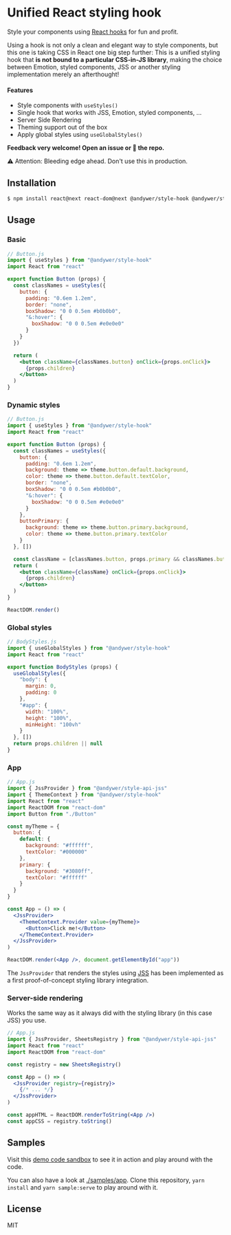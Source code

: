 # Unified React styling hook

Style your components using [React hooks](https://reactjs.org/docs/hooks-intro.html) for fun and profit.

Using a hook is not only a clean and elegant way to style components, but this one is taking CSS in React one big step further:
This is a unified styling hook that **is not bound to a particular CSS-in-JS library**, making the choice between Emotion, styled components, JSS or another styling implementation merely an afterthought!

#### Features

* Style components with `useStyles()`
* Single hook that works with JSS, Emotion, styled components, ...
* Server Side Rendering
* Theming support out of the box
* Apply global styles using `useGlobalStyles()`

**Feedback very welcome! Open an issue or 🌟 the repo.**

⚠️ Attention: Bleeding edge ahead. Don't use this in production.


## Installation

```sh
$ npm install react@next react-dom@next @andywer/style-hook @andywer/style-api-jss
```


## Usage

### Basic

```jsx
// Button.js
import { useStyles } from "@andywer/style-hook"
import React from "react"

export function Button (props) {
  const classNames = useStyles({
    button: {
      padding: "0.6em 1.2em",
      border: "none",
      boxShadow: "0 0 0.5em #b0b0b0",
      "&:hover": {
        boxShadow: "0 0 0.5em #e0e0e0"
      }
    }
  })

  return (
    <button className={classNames.button} onClick={props.onClick}>
      {props.children}
    </button>
  )
}
```


### Dynamic styles

```jsx
// Button.js
import { useStyles } from "@andywer/style-hook"
import React from "react"

export function Button (props) {
  const classNames = useStyles({
    button: {
      padding: "0.6em 1.2em",
      background: theme => theme.button.default.background,
      color: theme => theme.button.default.textColor,
      border: "none",
      boxShadow: "0 0 0.5em #b0b0b0",
      "&:hover": {
        boxShadow: "0 0 0.5em #e0e0e0"
      }
    },
    buttonPrimary: {
      background: theme => theme.button.primary.background,
      color: theme => theme.button.primary.textColor      
    }
  }, [])

  const className = [classNames.button, props.primary && classNames.buttonPrimary].join(" ")
  return (
    <button className={className} onClick={props.onClick}>
      {props.children}
    </button>
  )
}

ReactDOM.render()
```

### Global styles

```jsx
// BodyStyles.js
import { useGlobalStyles } from "@andywer/style-hook"
import React from "react"

export function BodyStyles (props) {
  useGlobalStyles({
    "body": {
      margin: 0,
      padding: 0
    },
    "#app": {
      width: "100%",
      height: "100%",
      minHeight: "100vh"
    }
  }, [])
  return props.children || null
}
```

### App

```jsx
// App.js
import { JssProvider } from "@andywer/style-api-jss"
import { ThemeContext } from "@andywer/style-hook"
import React from "react"
import ReactDOM from "react-dom"
import Button from "./Button"

const myTheme = {
  button: {
    default: {
      background: "#ffffff",
      textColor: "#000000"
    },
    primary: {
      background: "#3080ff",
      textColor: "#ffffff"
    }
  }
}

const App = () => (
  <JssProvider>
    <ThemeContext.Provider value={myTheme}>
      <Button>Click me!</Button>
    </ThemeContext.Provider>
  </JssProvider>
)

ReactDOM.render(<App />, document.getElementById("app"))
```

The `JssProvider` that renders the styles using [JSS](https://github.com/cssinjs/react-jss) has been implemented as a first proof-of-concept styling library integration.


### Server-side rendering

Works the same way as it always did with the styling library (in this case JSS) you use.

```jsx
// App.js
import { JssProvider, SheetsRegistry } from "@andywer/style-api-jss"
import React from "react"
import ReactDOM from "react-dom"

const registry = new SheetsRegistry()

const App = () => (
  <JssProvider registry={registry}>
    {/* ... */}
  </JssProvider>
)

const appHTML = ReactDOM.renderToString(<App />)
const appCSS = registry.toString()
```

## Samples

Visit this [demo code sandbox](https://codesandbox.io/s/zx4o632n8l) to see it in action and play around with the code.

You can also have a look at [./samples/app](./samples/app). Clone this repository, `yarn install` and `yarn sample:serve` to play around with it.


## License

MIT
